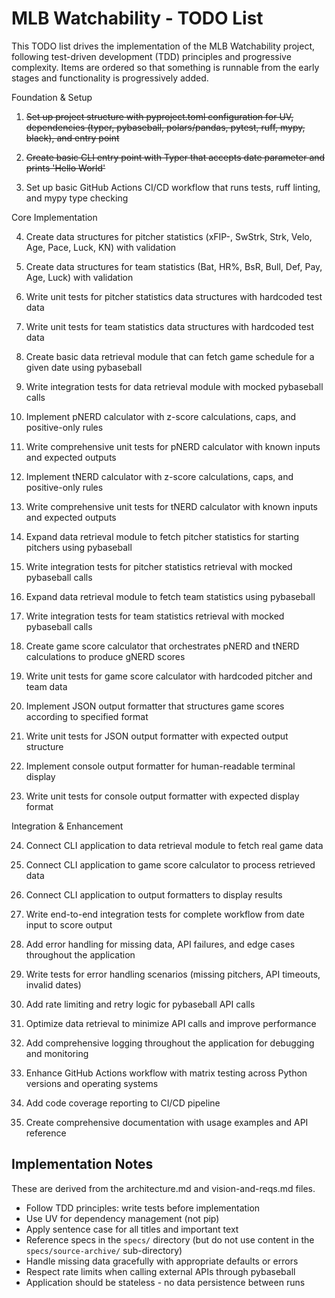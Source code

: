 # MLB Watchability - TODO List

This TODO list drives the implementation of the MLB Watchability project, following test-driven development (TDD) principles and progressive complexity. Items are ordered so that something is runnable from the early stages and functionality is progressively added.

Foundation & Setup

1. ~~Set up project structure with pyproject.toml configuration for UV, dependencies (typer, pybaseball, polars/pandas, pytest, ruff, mypy, black), and entry point~~

2. ~~Create basic CLI entry point with Typer that accepts date parameter and prints 'Hello World'~~

3. Set up basic GitHub Actions CI/CD workflow that runs tests, ruff linting, and mypy type checking

Core Implementation

4. Create data structures for pitcher statistics (xFIP-, SwStrk, Strk, Velo, Age, Pace, Luck, KN) with validation

5. Create data structures for team statistics (Bat, HR%, BsR, Bull, Def, Pay, Age, Luck) with validation

6. Write unit tests for pitcher statistics data structures with hardcoded test data

7. Write unit tests for team statistics data structures with hardcoded test data

8. Create basic data retrieval module that can fetch game schedule for a given date using pybaseball

9. Write integration tests for data retrieval module with mocked pybaseball calls

10. Implement pNERD calculator with z-score calculations, caps, and positive-only rules

11. Write comprehensive unit tests for pNERD calculator with known inputs and expected outputs

12. Implement tNERD calculator with z-score calculations, caps, and positive-only rules

13. Write comprehensive unit tests for tNERD calculator with known inputs and expected outputs

14. Expand data retrieval module to fetch pitcher statistics for starting pitchers using pybaseball

15. Write integration tests for pitcher statistics retrieval with mocked pybaseball calls

16. Expand data retrieval module to fetch team statistics using pybaseball

17. Write integration tests for team statistics retrieval with mocked pybaseball calls

18. Create game score calculator that orchestrates pNERD and tNERD calculations to produce gNERD scores

19. Write unit tests for game score calculator with hardcoded pitcher and team data

20. Implement JSON output formatter that structures game scores according to specified format

21. Write unit tests for JSON output formatter with expected output structure

22. Implement console output formatter for human-readable terminal display

23. Write unit tests for console output formatter with expected display format

Integration & Enhancement

24. Connect CLI application to data retrieval module to fetch real game data

25. Connect CLI application to game score calculator to process retrieved data

26. Connect CLI application to output formatters to display results

27. Write end-to-end integration tests for complete workflow from date input to score output

28. Add error handling for missing data, API failures, and edge cases throughout the application

29. Write tests for error handling scenarios (missing pitchers, API timeouts, invalid dates)

30. Add rate limiting and retry logic for pybaseball API calls

31. Optimize data retrieval to minimize API calls and improve performance

32. Add comprehensive logging throughout the application for debugging and monitoring

33. Enhance GitHub Actions workflow with matrix testing across Python versions and operating systems

34. Add code coverage reporting to CI/CD pipeline

35. Create comprehensive documentation with usage examples and API reference

## Implementation Notes

These are derived from the architecture.md and vision-and-reqs.md files.

- Follow TDD principles: write tests before implementation
- Use UV for dependency management (not pip)
- Apply sentence case for all titles and important text
- Reference specs in the `specs/` directory (but do not use content in the `specs/source-archive/` sub-directory)
- Handle missing data gracefully with appropriate defaults or errors
- Respect rate limits when calling external APIs through pybaseball
- Application should be stateless - no data persistence between runs
